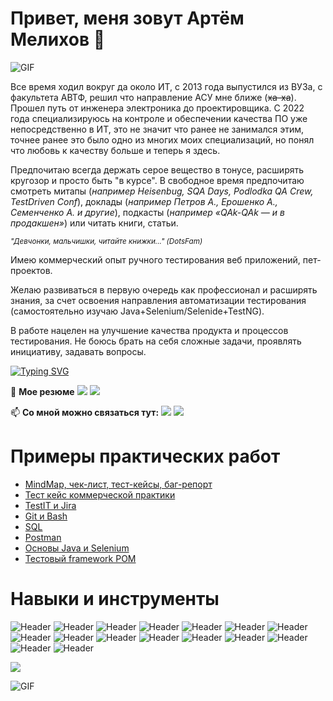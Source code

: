 # Привет, меня зовут Артём Мелихов 👋

![GIF](https://media.giphy.com/media/xUySTNgybuf4GBCjdK/giphy.gif)

Все время ходил вокруг да около ИТ, с 2013 года выпустился из ВУЗа, с факультета АВТФ, решил что направление АСУ мне ближе (~~ха-ха~~). Прошел путь от инженера электроника до проектировщика. С 2022 года специализируюсь на контроле и обеспечении качества ПО уже непосредственно в ИТ, это не значит что ранее не занимался этим, точнее ранее это было одно из многих моих специализаций, но понял что любовь к качеству больше и теперь я здесь.

Предпочитаю всегда держать серое вещество в тонусе, расширять кругозор и просто быть "в курсе". В свободное время предпочитаю смотреть митапы (*например Heisenbug, SQA Days, Podlodka QA Crew, TestDriven Conf*), доклады (*например Петров А., Ерошенко А., Семенченко А. и другие*), подкасты (*например «QAk-QAk — и в продакшен»*) или читать книги, статьи.

<sup>*"Девчонки, мальчишки, читайте книжки..." (DotsFam)*</sup>

Имею коммерческий опыт ручного тестирования веб приложений, пет-проектов.

Желаю развиваться в первую очередь как профессионал и расширять знания, за счет освоения направления автоматизации тестирования (самостоятельно изучаю Java+Selenium/Selenide+TestNG).

В работе нацелен на улучшение качества продукта и процессов тестирования. Не боюсь брать на себя сложные задачи, проявлять инициативу, задавать вопросы.

[![Typing SVG](https://readme-typing-svg.herokuapp.com?font=Fira+Code&weight=200&size=14&duration=4000&pause=1500&color=1E0056&width=200&height=30&lines=%D0%A1%D0%BF%D0%B0%D1%81%D0%B8%D0%B1%D0%BE+%D1%87%D1%82%D0%BE+%D0%BF%D1%80%D0%BE%D1%87%D0%B8%D1%82%D0%B0%D0%BB%D0%B8)](https://git.io/typing-svg)

📕 **Мое резюме** 
<a href="https://drive.google.com/file/d/1Gpgh42Z9Y-FEmKU3ta45vsBHWxGl_snL/view?usp=share_link" target="_blank"><img src="https://img.shields.io/badge/Google%20%D0%94%D0%B8%D1%81%D0%BA-PDF-28a8ea?style=flat-square&logo=googledrive"></a>
<a href="https://hh.ru/resume/996275afff0b8e5d030039ed1f514258537954" target="_blank"><img src="https://img.shields.io/badge/HH.ru-resume-28a8ea?style=flat-square&logo=hellyhansen"></a>

📫 **Со мной можно связаться тут:**
<a href="https://t.me/RuFl0" target="_blank"><img src="https://img.shields.io/badge/Telegram-%40RuFl0-28a8ea?style=flat-square&logo=Telegram"></a>
<a href="mailto:info259@mail.ru"><img src="https://img.shields.io/badge/Email-info259%40mail.ru-28a8ea?style=flat-square&logo=maildotru"></a>

# Примеры практических работ
- [MindMap, чек-лист, тест-кейсы, баг-репорт](https://github.com/RuFl-Artem/Test_Documentation)
- [Тест кейс коммерческой практики](https://github.com/RuFl-Artem/TestIT_Jira/blob/main/TestIT-001.pdf)
- [TestIT и Jira](https://github.com/RuFl-Artem/TestIT_Jira)
- [Git и Bash](https://github.com/RuFl-Artem/Git)
- [SQL](https://github.com/RuFl-Artem/SQL)
- [Postman](https://github.com/RuFl-Artem/Postman)
- [Основы Java и Selenium](https://github.com/RuFl-Artem/Java-Selenium)
- [Тестовый framework POM](https://github.com/RuFl-Artem/Framework_Demo)

# Навыки и инструменты
![Header](https://img.shields.io/badge/TestIT-blue?style=for-the-badge)
![Header](https://img.shields.io/badge/Jira-blue?style=for-the-badge&logo=Jira)
![Header](https://img.shields.io/badge/BPMN-blue?style=for-the-badge)
![Header](https://img.shields.io/badge/ETL-blue?style=for-the-badge)
![Header](https://img.shields.io/badge/Github-blue?style=for-the-badge&logo=github)
![Header](https://img.shields.io/badge/Figma-blue?style=for-the-badge&logo=figma&logoColor=white)
![Header](https://img.shields.io/badge/SQL-blue?style=for-the-badge)
![Header](https://img.shields.io/badge/Postman-blue?style=for-the-badge&logo=postman)
![Header](https://img.shields.io/badge/JSON-blue?style=for-the-badge&logo=json&logoColor=orange)
![Header](https://img.shields.io/badge/DevTools-blue?style=for-the-badge&logo=googlechrome&logoColor=white)
![Header](https://img.shields.io/badge/Jenkins-blue?style=for-the-badge&logo=jenkins&logoColor=black)
![Header](https://img.shields.io/badge/Grafana-blue?style=for-the-badge&logo=grafana&logoColor=white)
![Header](https://img.shields.io/badge/Fiddler-blue?style=for-the-badge&logo=fiddler&logoColor=white)
![Header](https://img.shields.io/badge/CharlesProxy-blue?style=for-the-badge&logo=charlesproxy)
![Header](https://img.shields.io/badge/Gherkin-blue?style=for-the-badge&logo=cucumber&logoColor=white)
![Header](https://img.shields.io/badge/Allure-blue?style=for-the-badge)

<img src="https://komarev.com/ghpvc/?username=RuFl-Artem&style=for-the-badge&colorstyle=blue&color=blue">

![GIF](https://media.giphy.com/media/l0K4n42JVSqqUvAQg/giphy.gif)

